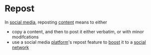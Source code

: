 # Repost

In [social media](/docs/glossary/social-media), reposting [content](/docs/glossary/content) means to either

- copy a content, and then to post it either verbatim, or with minor modifcations
- use a social media [platform](/docs/glossary/platform)'s repost feature to [boost](/docs/glossary/boost) it to a [social network](/docs/glossary/social-network)